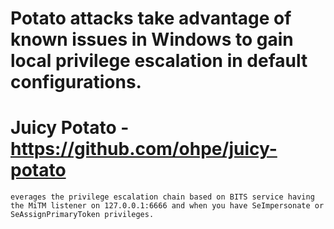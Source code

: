 # Potato attacks take advantage of known issues in Windows to gain local privilege escalation in default configurations.

# Juicy Potato - https://github.com/ohpe/juicy-potato
`everages the privilege escalation chain based on BITS service having the MiTM listener on 127.0.0.1:6666 and when you have SeImpersonate or SeAssignPrimaryToken privileges. `
